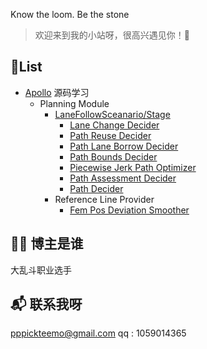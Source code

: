 Know the loom. Be the stone

<!-- more -->
> 欢迎来到我的小站呀，很高兴遇见你！🤝

## 📃List

- [Apollo](https://github.com/ApolloAuto/apollo) 源码学习 
  - Planning Module
    - [LaneFollowSceanario/Stage](https://www.cnblogs.com/icathianrain/p/14407064.html)
      - [Lane Change Decider](https://www.cnblogs.com/icathianrain/p/14407607.html)
      - [Path Reuse Decider](https://www.cnblogs.com/icathianrain/p/14407614.html)
      - [Path Lane Borrow Decider](https://www.cnblogs.com/icathianrain/p/14407619.html)
      - [Path Bounds Decider](https://www.cnblogs.com/icathianrain/p/14407623.html)
      - [Piecewise Jerk Path Optimizer](https://www.cnblogs.com/icathianrain/p/14407626.html)
      - [Path Assessment Decider](https://www.cnblogs.com/icathianrain/p/14407717.html)
      - [Path Decider](https://www.cnblogs.com/icathianrain/p/14407723.html)
    - Reference Line Provider
      - [Fem Pos Deviation Smoother](https://www.cnblogs.com/icathianrain/p/14407757.html)




## 👨‍💻 博主是谁
大乱斗职业选手


## 📬 联系我呀
pppickteemo@gmail.com
qq : 1059014365